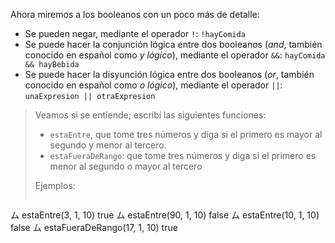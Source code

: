 Ahora miremos a los booleanos con un poco más de detalle:

* Se pueden negar, mediante el operador `!`: `!hayComida`
* Se puede hacer la conjunción lógica entre dos booleanos (_and_, también conocido en español como _y lógico_), mediante el operador `&&`: `hayComida && hayBebida`
* Se puede hacer la disyunción lógica entre dos booleanos (_or_, también conocido en español como _o lógico_), mediante el operador `||`: `unaExpresion || otraExpresion`

> Veamos si se entiende; escribí las siguientes funciones:
> 
> * `estaEntre`, que tome tres números y diga si el primero es mayor al segundo y menor al tercero.
> * `estaFueraDeRango`: que tome tres números y diga si el primero es menor al segundo o mayor al tercero
> 
> Ejemplos:
> 
> ```javascript
ム estaEntre(3, 1, 10)
true
ム estaEntre(90, 1, 10)
false
ム estaEntre(10, 1, 10)
false
ム estaFueraDeRango(17, 1, 10)
true
```
